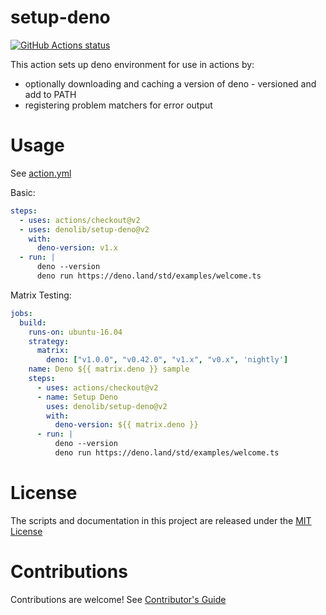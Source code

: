 # setup-deno

[![GitHub Actions status](https://github.com/denolib/setup-deno/workflows/ci/badge.svg?branch=master)](https://github.com/denolib/setup-deno/actions)

This action sets up deno environment for use in actions by:

- optionally downloading and caching a version of deno - versioned and add to
  PATH
- registering problem matchers for error output

# Usage

See [action.yml](action.yml)

Basic:

```yaml
steps:
  - uses: actions/checkout@v2
  - uses: denolib/setup-deno@v2
    with:
      deno-version: v1.x
  - run: |
      deno --version
      deno run https://deno.land/std/examples/welcome.ts
```

Matrix Testing:

```yaml
jobs:
  build:
    runs-on: ubuntu-16.04
    strategy:
      matrix:
        deno: ["v1.0.0", "v0.42.0", "v1.x", "v0.x", 'nightly']
    name: Deno ${{ matrix.deno }} sample
    steps:
      - uses: actions/checkout@v2
      - name: Setup Deno
        uses: denolib/setup-deno@v2
        with:
          deno-version: ${{ matrix.deno }}
      - run: |
          deno --version
          deno run https://deno.land/std/examples/welcome.ts
```

# License

The scripts and documentation in this project are released under the
[MIT License](LICENSE)

# Contributions

Contributions are welcome! See [Contributor's Guide](docs/contributors.md)
